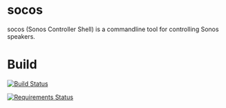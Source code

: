 socos
=====

socos (Sonos Controller Shell) is a commandline tool for controlling Sonos
speakers.

Build
=====
[![Build
Status](https://travis-ci.org/SoCo/socos.svg?branch=master)](https://travis-ci.org/SoCo/socos)

[![Requirements Status](https://requires.io/github/SoCo/socos/requirements.png?branch=master)](https://requires.io/github/SoCo/socos/requirements/?branch=master)
